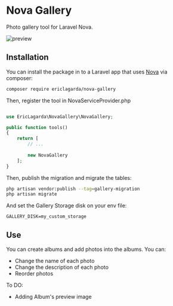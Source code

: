 # Nova Gallery 

Photo gallery tool for Laravel Nova.
 
![preview](https://user-images.githubusercontent.com/74367/56567874-1870a700-65b6-11e9-90a3-502acc857f12.png)


## Installation

You can install the package in to a Laravel app that uses [Nova](https://nova.laravel.com) via composer:


```bash
composer require ericlagarda/nova-gallery
```

Then, register the tool in NovaServiceProvider.php

```php

use EricLagarda\NovaGallery\NovaGallery;

public function tools()
{
    return [
        // ...
 
        new NovaGallery
    ];
}
```

Then, publish the migration and migrate the tables:

```bash
php artisan vendor:publish --tag=gallery-migration
php artisan migrate
```

And set the Gallery Storage disk on your env file:
```
GALLERY_DISK=my_custom_storage
```


## Use

You can create albums and add photos into the albums. You can:

* Change the name of each photo
* Change the description of each photo
* Reorder photos

To DO:
- Adding Album's preview image

